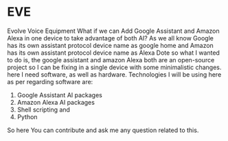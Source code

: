 # EVE
Evolve Voice Equipment
  What if we can Add Google Assistant and Amazon Alexa in one device to take advantage of both AI?
  As we all know Google has its own assistant protocol device name as google home and Amazon has its own assistant protocol device name as Alexa Dote so what I wanted to do is, the google assistant and amazon Alexa both are an open-source project so I can be fixing in a single device with some minimalistic changes.
here I need software, as well as hardware.
Technologies I will be using here as per regarding software are:
1. Google Assistant AI packages
2. Amazon Alexa   AI packages
3. Shell scripting and
4. Python 

So here You can contribute and ask me any question related to this.
